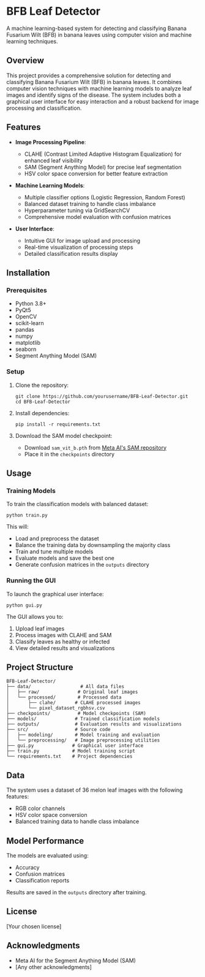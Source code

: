 # BFB Leaf Detector

A machine learning-based system for detecting and classifying Banana Fusarium Wilt (BFB) in banana leaves using computer vision and machine learning techniques.

## Overview

This project provides a comprehensive solution for detecting and classifying Banana Fusarium Wilt (BFB) in banana leaves. It combines computer vision techniques with machine learning models to analyze leaf images and identify signs of the disease. The system includes both a graphical user interface for easy interaction and a robust backend for image processing and classification.

## Features

- **Image Processing Pipeline**:
  - CLAHE (Contrast Limited Adaptive Histogram Equalization) for enhanced leaf visibility
  - SAM (Segment Anything Model) for precise leaf segmentation
  - HSV color space conversion for better feature extraction

- **Machine Learning Models**:
  - Multiple classifier options (Logistic Regression, Random Forest)
  - Balanced dataset training to handle class imbalance
  - Hyperparameter tuning via GridSearchCV
  - Comprehensive model evaluation with confusion matrices

- **User Interface**:
  - Intuitive GUI for image upload and processing
  - Real-time visualization of processing steps
  - Detailed classification results display

## Installation

### Prerequisites

- Python 3.8+
- PyQt5
- OpenCV
- scikit-learn
- pandas
- numpy
- matplotlib
- seaborn
- Segment Anything Model (SAM)

### Setup

1. Clone the repository:
   ```
   git clone https://github.com/yourusername/BFB-Leaf-Detector.git
   cd BFB-Leaf-Detector
   ```

2. Install dependencies:
   ```
   pip install -r requirements.txt
   ```

3. Download the SAM model checkpoint:
   - Download `sam_vit_b.pth` from [Meta AI's SAM repository](https://github.com/facebookresearch/segment-anything)
   - Place it in the `checkpoints` directory

## Usage

### Training Models

To train the classification models with balanced dataset:

```
python train.py
```

This will:
- Load and preprocess the dataset
- Balance the training data by downsampling the majority class
- Train and tune multiple models
- Evaluate models and save the best one
- Generate confusion matrices in the `outputs` directory

### Running the GUI

To launch the graphical user interface:

```
python gui.py
```

The GUI allows you to:
1. Upload leaf images
2. Process images with CLAHE and SAM
3. Classify leaves as healthy or infected
4. View detailed results and visualizations

## Project Structure

```
BFB-Leaf-Detector/
├── data/                  # All data files
│   ├── raw/              # Original leaf images
│   └── processed/        # Processed data
│       ├── clahe/       # CLAHE processed images
│       └── pixel_dataset_rgbhsv.csv
├── checkpoints/          # Model checkpoints (SAM)
├── models/              # Trained classification models
├── outputs/             # Evaluation results and visualizations
├── src/                 # Source code
│   ├── modeling/        # Model training and evaluation
│   └── preprocessing/   # Image preprocessing utilities
├── gui.py              # Graphical user interface
├── train.py            # Model training script
└── requirements.txt    # Project dependencies
```

## Data

The system uses a dataset of 36 melon leaf images with the following features:
- RGB color channels
- HSV color space conversion
- Balanced training data to handle class imbalance

## Model Performance

The models are evaluated using:
- Accuracy
- Confusion matrices
- Classification reports

Results are saved in the `outputs` directory after training.

## License

[Your chosen license]

## Acknowledgments

- Meta AI for the Segment Anything Model (SAM)
- [Any other acknowledgments] 
